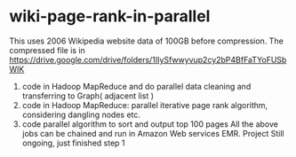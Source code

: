 # wiki-page-rank-in-parallel
This uses  2006 Wikipedia website data of 100GB before compression. The compressed file is in https://drive.google.com/drive/folders/1IIySfwwyvup2cy2bP4BfFaTYoFUSbWlK
1. code in Hadoop MapReduce and do parallel data cleaning and transferring to Graph( adjacent list )
2. code  in Hadoop MapReduce: parallel iterative page rank algorithm, considering dangling nodes etc.
3. code parallel algorithm to sort and output top 100 pages
All the above jobs can be chained and run in Amazon Web services EMR.
Project Still ongoing, just finished step 1
